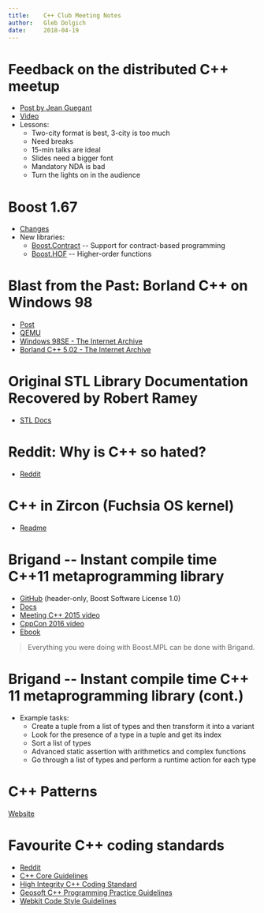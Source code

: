```yaml
---
title:    C++ Club Meeting Notes
author:   Gleb Dolgich
date:     2018-04-19
---
```


# Feedback on the distributed C++ meetup

* [Post by Jean Guegant](http://jguegant.github.io/blogs/tech/distributed-c++-meetup-0x02.html)
* [Video](https://www.youtube.com/watch?v=31mQmUryw50)
* Lessons:
    * Two-city format is best, 3-city is too much
    * Need breaks
    * 15-min talks are ideal
    * Slides need a bigger font
    * Mandatory NDA is bad
    * Turn the lights on in the audience

# Boost 1.67

* [Changes](https://www.boost.org/users/history/version_1_67_0.html)
* New libraries:
    * [Boost.Contract](https://www.boost.org/doc/libs/1_67_0/libs/contract/doc/html/index.html) -- Support for contract-based programming
    * [Boost.HOF](https://www.boost.org/libs/hof/) -- Higher-order functions

# Blast from the Past: Borland C++ on Windows 98

* [Post](http://nullprogram.com/blog/2018/04/13/)
* [QEMU](https://www.qemu.org/)
* [Windows 98SE - The Internet Archive](https://archive.org/details/win98se_201607)
* [Borland C++ 5.02 - The Internet Archive](https://archive.org/details/BorlandC5.02)

# Original STL Library Documentation Recovered by Robert Ramey

* [STL Docs](http://www.rrsd.com/software_development/stl/index.htm)

# Reddit: Why is C++ so hated?

* [Reddit](https://www.reddit.com/r/cpp/comments/8bouu7/why_is_c_so_hated/)

# C++ in Zircon (Fuchsia OS kernel)

* [Readme](https://github.com/fuchsia-mirror/zircon/blob/master/docs/cxx.md)

# Brigand -- Instant compile time C++11 metaprogramming library

* [GitHub](https://github.com/edouarda/brigand) (header-only, Boost Software License 1.0)
* [Docs](https://github.com/edouarda/brigand/wiki)
* [Meeting C++ 2015 video](https://www.youtube.com/watch?v=B8XSDhWx7hY)
* [CppCon 2016 video](https://www.youtube.com/watch?v=ky0JdPh_LgE)
* [Ebook](http://www.oreilly.com/programming/free/practical-c-plus-plus-metaprogramming.csp)

> Everything you were doing with Boost.MPL can be done with Brigand.

# Brigand -- Instant compile time C++ 11 metaprogramming library (cont.)

* Example tasks:
    * Create a tuple from a list of types and then transform it into a variant
    * Look for the presence of a type in a tuple and get its index
    * Sort a list of types
    * Advanced static assertion with arithmetics and complex functions
    * Go through a list of types and perform a runtime action for each type

# C++ Patterns

[Website](https://cpppatterns.com/)

# Favourite C++ coding standards

* [Reddit](https://www.reddit.com/r/cpp/comments/80m4vx/favorite_c_coding_standards/)
* [C++ Core Guidelines](http://isocpp.github.io/CppCoreGuidelines/CppCoreGuidelines)
* [High Integrity C++ Coding Standard](http://www.codingstandard.com/section/index/)
* [Geosoft C++ Programming Practice Guidelines](http://geosoft.no/development/cpppractice.html)
* [Webkit Code Style Guidelines](https://webkit.org/code-style-guidelines/)
